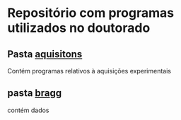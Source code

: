 # Repositório com programas utilizados no doutorado

## Pasta [aquisitons](aquisitions) 
Contém programas relativos à aquisições experimentais
## pasta [bragg](bragg)
contém dados 